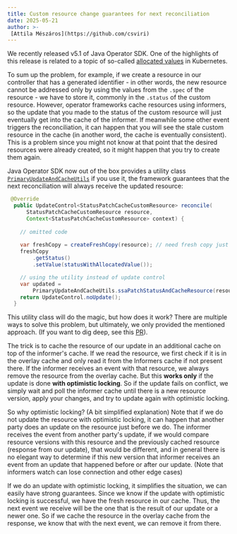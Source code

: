 ```yaml
---
title: Custom resource change guarantees for next reconciliation 
date: 2025-05-21
author: >-
 [Attila Mészáros](https://github.com/csviri)
---
```


We recently released v5.1 of Java Operator SDK. One of the highlights of this release is related to a topic of so-called
[allocated values](https://github.com/kubernetes/community/blob/master/contributors/devel/sig-architecture/api-conventions.md#representing-allocated-values
) in Kubernetes.

To sum up the problem, for example, if we create a resource in our controller that has a generated identifier - 
in other words, the new resource cannot be addressed only by using the values from the `.spec` of the resource -
we have to store it, commonly in the `.status` of the custom resource. However, operator frameworks cache resources
using informers, so the update that you made to the status of the custom resource will just eventually get into 
the cache of the informer. If meanwhile some other event triggers the reconciliation, it can happen that you will 
see the stale custom resource in the cache (in another word, the cache is eventually consistent). This is a problem 
since you might not know at that point that the desired resources were already created, so it might happen that you try to 
create them again. 

Java Operator SDK now out of the box provides a utility class [`PrimaryUpdateAndCacheUtils`](https://github.com/operator-framework/java-operator-sdk/blob/main/operator-framework-core/src/main/java/io/javaoperatorsdk/operator/api/reconciler/PrimaryUpdateAndCacheUtils.java)
if you use it, the framework guarantees that the next reconciliation will always receive the updated resource:

```java
 @Override
  public UpdateControl<StatusPatchCacheCustomResource> reconcile(
      StatusPatchCacheCustomResource resource,
      Context<StatusPatchCacheCustomResource> context) {
    
    // omitted code
    
    var freshCopy = createFreshCopy(resource); // need fresh copy just because we use the SSA version of update
    freshCopy
        .getStatus()
        .setValue(statusWithAllocatedValue());

    // using the utility instead of update control
    var updated =
        PrimaryUpdateAndCacheUtils.ssaPatchStatusAndCacheResource(resource, freshCopy, context);
    return UpdateControl.noUpdate();
  }
```

This utility class will do the magic, but how does it work? There are multiple ways to solve this problem, 
but ultimately, we only provided the mentioned approach. (If you want to dig deep, see this [PR](https://github.com/operator-framework/java-operator-sdk/pull/2800/files)).

The trick is to cache the resource of our update in an additional cache on top of the informer's cache.
If we read the resource, we first check if it is in the overlay cache and only read it from the Informers cache
if not present there. If the informer receives an event with that resource, we always remove the resource from the overlay 
cache. But this **works only** if the update is done **with optimistic locking**.
So if the update fails on conflict, we simply wait and poll the informer cache until there is a new resource version, apply your changes,
and try to update again with optimistic locking.

So why optimistic locking? (A bit simplified explanation) Note that if we do not update the resource with optimistic locking, it can happen that
another party does an update on the resource just before we do. The informer receives the event from another party's update,
if we would compare resource versions with this resource and the previously cached resource (response from our update), 
that would be different, and in general there is no elegant way to determine if this new version that 
informer receives an event from an update that happened before or after our update. 
(Note that informers watch can lose connection and other edge cases)

If we do an update with optimistic locking, it simplifies the situation, we can easily have strong guarantees.
Since we know if the update with optimistic locking is successful, we have the fresh resource in our cache. 
Thus, the next event we receive will be the one that is the result of our update or a newer one. 
So if we cache the resource in the overlay cache from the response, we know that with the next event, we can remove it from there.

